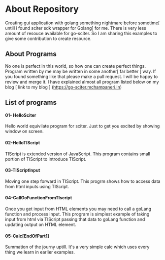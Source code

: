 # About Repository

Creating gui application with golang something nightmare before sometime[ untill i found sciter sdk wrapper for Golang] for me.  There is very less amount of resouce available for go-sciter. So I am sharing this examples to give some contribution to create resource.

## About Programs

No one is perfect in this world, so how one can create perfect things. Program written by me may be written in some another[ far better ] way. If you found something like that please make a pull request. I will be happy to review and merge it.
I have explained almost all program listed below on my blog  [ link to my blog ] (https://go-sciter.mchampaneri.in)

## List of programs 

#### 01- HelloSciter
Hello world equivilate program for sciter. Just to get you excited by showing window on screen.

#### 02-HelloTIScript
TIScript is  extended version of JavaScript. This program contains small portion of TIScript to introduce TIScript. 

#### 03-TIScriptInput
Moving one step forward in TIScript. This progrm shows how to access data from html inputs using TIScript.

#### 04-CallGoFunctionFromTIscript
Once you get input from HTML elements you may need to call a goLang function and process input. This program is simplest example of taking input from html via TIScript passing that data to goLang function and updating output on HTML element.

#### 05-Calc[EndOfPart1]
Summation of the journy uptill.  It's a very simple calc which uses every thing we learn in earlier examples.
